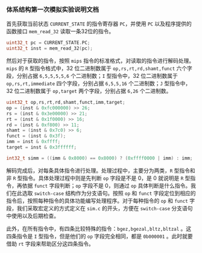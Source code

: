 ### 体系结构第一次模拟实验说明文档

首先获取当前状态 `CURRENT_STATE` 的指令寄存器 `PC`，并使用 `PC` 以及程序提供的函数接口 `mem_read_32` 读取一条32位的指令。

```c
uint32_t pc = CURRENT_STATE.PC;
uint32_t inst = mem_read_32(pc);
```

然后对于获取的指令，按照 `mips` 指令的标准格式，对读取的指令进行解码处理。`mips` 的 `R` 型指令格式中，32 位二进制数属于 `op,rs,rt,rd,shamt,funct` 六个字段，分别占据 `6,5,5,5,5,6` 个二进制数；`I` 型指令中，32 位二进制数属于 `op,rs,rt,immediate` 四个字段，分别占据 `6,5,5,16` 个二进制数；`J` 型指令中，32 位二进制数属于 `op,target` 两个字段，分别占据 `6,26` 个二进制数。

```c
uint32_t op,rs,rt,rd,shamt,funct,imm,target;
op = (inst & 0xfc000000) >> 26;
rs = (inst & 0x3e00000) >> 21;
rt = (inst & 0x1f0000) >> 16;
rd = (inst & 0xf800) >> 11;
shamt = (inst & 0x7c0) >> 6;
funct = (inst & 0x3f);
imm = inst & 0xffff;
target = inst & 0x3ffffff;

int32_t simm = ((imm & 0x8000) == 0x8000) ? (0xffff0000 | imm) : imm;
```

解码完成后，对每条具体指令进行处理。处理过程中，主要分为两类，`R` 型指令和非 `R` 型指令。具体处理过程中则是先判断 `op` 字段是不是 0，是 0 就说明是 `R` 型指令，再依据 `funct` 字段判断；`op` 字段不是 0，则通过 `op` 具体判断是什么指令。我们在此选取 `switch-case` 结构作为分支语句。按照 `op` 和 `funct` 字段定位到相应的指令后，按照每种指令的具体功能编写处理程序。对于每种指令的 `op` 和 `funct` 字段，我们采取宏定义的方式定义在 `sim.c` 的开头，方便在 `switch-case` 分支语句中使用以及后期检查。

此外，在所有指令中，有四条比较特殊的指令：`bgez,bgezal,bltz,bltzal` 。这四条指令是 `I` 型指令，但是他们的 `op` 字段完全相同，都是 `0b000001` 。此时就要借助 `rt` 字段来帮助区分这四条指令。 